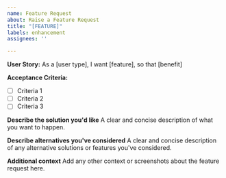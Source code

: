 ```yaml
---
name: Feature Request
about: Raise a Feature Request
title: "[FEATURE]"
labels: enhancement
assignees: ''

---
```


**User Story:**
As a [user type], I want [feature], so that [benefit]

**Acceptance Criteria:**
- [ ] Criteria 1
- [ ] Criteria 2
- [ ] Criteria 3

**Describe the solution you'd like**
A clear and concise description of what you want to happen.

**Describe alternatives you've considered**
A clear and concise description of any alternative solutions or features you've considered.

**Additional context**
Add any other context or screenshots about the feature request here.

